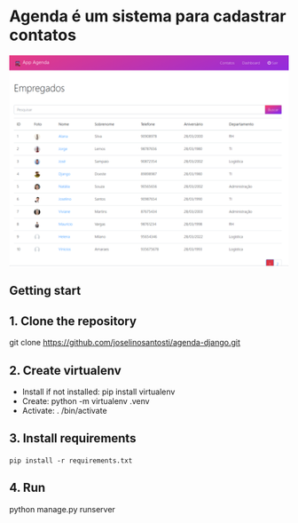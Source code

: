 # Agenda é um sistema para cadastrar contatos
![Agenda](https://github.com/joselinosantosti/agenda-django/blob/main/agenda.png)

## Getting start

## 1. Clone the repository
git clone https://github.com/joselinosantosti/agenda-django.git <br>

## 2. Create virtualenv
* Install if not installed: pip install virtualenv <br>
* Create: python -m virtualenv .venv
* Activate: . /bin/activate

## 3. Install requirements
`pip install -r requirements.txt`

## 4. Run
python manage.py runserver
